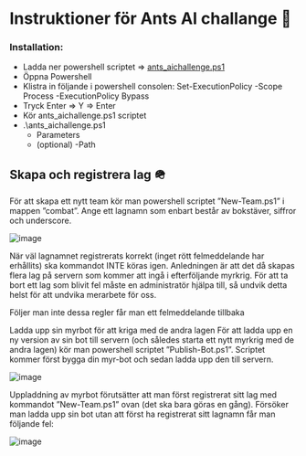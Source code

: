 Instruktioner för Ants AI challange 🐜
=============

### Installation:

*   Ladda ner powershell scriptet => [ants\_aichallenge.ps1](./ants_aichallenge.ps1)
*   Öppna Powershell
*   Klistra in följande i powershell consolen: Set-ExecutionPolicy -Scope Process -ExecutionPolicy Bypass 
*   Tryck Enter => Y => Enter
*   Kör ants\_aichallenge.ps1 scriptet
*   .\\ants\_aichallenge.ps1
    *   Parameters
    *   (optional) -Path
    
## Skapa och registrera lag 🪖
För att skapa ett nytt team kör man powershell scriptet ”New-Team.ps1” i mappen ”combat”. Ange ett lagnamn som enbart består av bokstäver, siffror och underscore.

![image](https://user-images.githubusercontent.com/72985598/226278055-8294b5c7-9288-4a2f-8844-7210f4621011.png)

När väl lagnamnet registrerats korrekt (inget rött felmeddelande har erhållits) ska kommandot INTE köras igen. Anledningen är att det då skapas flera lag på servern som kommer att ingå i efterföljande myrkrig. För att ta bort ett lag som blivit fel måste en administratör hjälpa till, så undvik detta helst för att undvika merarbete för oss.

Följer man inte dessa regler får man ett felmeddelande tillbaka
 

Ladda upp sin myrbot för att kriga med de andra lagen
För att ladda upp en ny version av sin bot till servern (och således starta ett nytt myrkrig med de andra lagen) kör man powershell scriptet ”Publish-Bot.ps1”.  Scriptet kommer först bygga din myr-bot och sedan ladda upp den till servern.

![image](https://user-images.githubusercontent.com/72985598/226278124-f5c79736-4acf-4a25-96a4-cef3f26cb790.png)

 

Uppladdning av myrbot förutsätter att man först registrerat sitt lag med kommandot ”New-Team.ps1” ovan (det ska bara göras en gång). Försöker man ladda upp sin bot utan att först ha registrerat sitt lagnamn får man följande fel:
 
 ![image](https://user-images.githubusercontent.com/72985598/226278220-4bc55c3c-6036-4500-bd9f-75c3b7261215.png)



